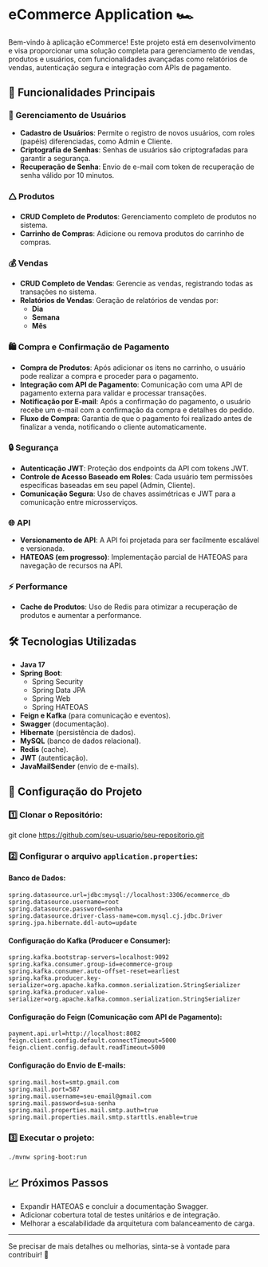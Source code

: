 # eCommerce Application 🏎️

Bem-vindo à aplicação eCommerce! Este projeto está em desenvolvimento e visa proporcionar uma solução completa para gerenciamento de vendas, produtos e usuários, com funcionalidades avançadas como relatórios de vendas, autenticação segura e integração com APIs de pagamento.

## 🧩 Funcionalidades Principais

### 👤 Gerenciamento de Usuários

- **Cadastro de Usuários**: Permite o registro de novos usuários, com roles (papéis) diferenciadas, como Admin e Cliente.
- **Criptografia de Senhas**: Senhas de usuários são criptografadas para garantir a segurança.
- **Recuperação de Senha**: Envio de e-mail com token de recuperação de senha válido por 10 minutos.

### 🛆 Produtos

- **CRUD Completo de Produtos**: Gerenciamento completo de produtos no sistema.
- **Carrinho de Compras**: Adicione ou remova produtos do carrinho de compras.

### 💰 Vendas

- **CRUD Completo de Vendas**: Gerencie as vendas, registrando todas as transações no sistema.
- **Relatórios de Vendas**: Geração de relatórios de vendas por:
  - **Dia**
  - **Semana**
  - **Mês**

### 🛍️ Compra e Confirmação de Pagamento

- **Compra de Produtos**: Após adicionar os itens no carrinho, o usuário pode realizar a compra e proceder para o pagamento.
- **Integração com API de Pagamento**: Comunicação com uma API de pagamento externa para validar e processar transações.
- **Notificação por E-mail**: Após a confirmação do pagamento, o usuário recebe um e-mail com a confirmação da compra e detalhes do pedido. 
- **Fluxo de Compra**: Garantia de que o pagamento foi realizado antes de finalizar a venda, notificando o cliente automaticamente.

### 🔒 Segurança

- **Autenticação JWT**: Proteção dos endpoints da API com tokens JWT.
- **Controle de Acesso Baseado em Roles**: Cada usuário tem permissões específicas baseadas em seu papel (Admin, Cliente).
- **Comunicação Segura**: Uso de chaves assimétricas e JWT para a comunicação entre microsserviços.

### 🌐 API

- **Versionamento de API**: A API foi projetada para ser facilmente escalável e versionada.
- **HATEOAS (em progresso)**: Implementação parcial de HATEOAS para navegação de recursos na API.

### ⚡ Performance

- **Cache de Produtos**: Uso de Redis para otimizar a recuperação de produtos e aumentar a performance.

## 🛠️ Tecnologias Utilizadas

- **Java 17**
- **Spring Boot**:
  - Spring Security
  - Spring Data JPA
  - Spring Web
  - Spring HATEOAS
- **Feign e Kafka** (para comunicação e eventos).
- **Swagger** (documentação).
- **Hibernate** (persistência de dados).
- **MySQL** (banco de dados relacional).
- **Redis** (cache).
- **JWT** (autenticação).
- **JavaMailSender** (envio de e-mails).

## 🚧 Configuração do Projeto

### 1️⃣ Clonar o Repositório:


git clone https://github.com/seu-usuario/seu-repositorio.git

### 2️⃣ Configurar o arquivo `application.properties`:

#### Banco de Dados:

```properties
spring.datasource.url=jdbc:mysql://localhost:3306/ecommerce_db
spring.datasource.username=root
spring.datasource.password=senha
spring.datasource.driver-class-name=com.mysql.cj.jdbc.Driver
spring.jpa.hibernate.ddl-auto=update
```

#### Configuração do Kafka (Producer e Consumer):

```properties
spring.kafka.bootstrap-servers=localhost:9092
spring.kafka.consumer.group-id=ecommerce-group
spring.kafka.consumer.auto-offset-reset=earliest
spring.kafka.producer.key-serializer=org.apache.kafka.common.serialization.StringSerializer
spring.kafka.producer.value-serializer=org.apache.kafka.common.serialization.StringSerializer

```

#### Configuração do Feign (Comunicação com API de Pagamento):

```properties
payment.api.url=http://localhost:8082
feign.client.config.default.connectTimeout=5000
feign.client.config.default.readTimeout=5000
```

#### Configuração do Envio de E-mails:

```properties
spring.mail.host=smtp.gmail.com
spring.mail.port=587
spring.mail.username=seu-email@gmail.com
spring.mail.password=sua-senha
spring.mail.properties.mail.smtp.auth=true
spring.mail.properties.mail.smtp.starttls.enable=true
```

### 3️⃣ Executar o projeto:

```sh
./mvnw spring-boot:run
```

## 📈 Próximos Passos

- Expandir HATEOAS e concluir a documentação Swagger.
- Adicionar cobertura total de testes unitários e de integração.
- Melhorar a escalabilidade da arquitetura com balanceamento de carga.

---

Se precisar de mais detalhes ou melhorias, sinta-se à vontade para contribuir! 🚀

